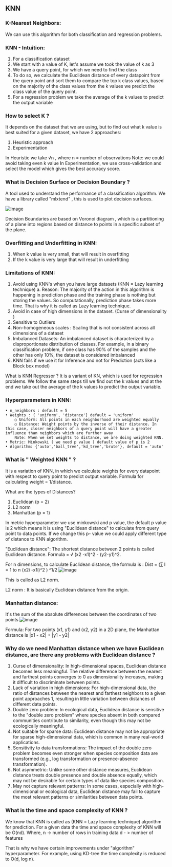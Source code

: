 ## KNN

### K-Nearest Neighbors: 
We can use this algorithm for both classification and regression problems.

### KNN - Intuition:
1. For a classification dataset
2. We start with a value of K, let's assume we took the value of k as 3
3. We have a query point, for which we need to find the class
4. To do so, we calculate the Euclidean distance of every datapoint from the query point and sort them to compare the top k class values, based on the majority of the class values from the k values we predict the class value of the query point.
5. For a regression problem we take the average of the k values to predict the output variable

### How to select K ?
It depends on the dataset that we are using, but to find out what k value is best suited for a given dataset, we have 2 approaches:
1. Heuristic approach
2. Experimentation 

In Heuristic we take √n , where n = number of observations
Note: we could avoid taking even k value
In Experimentation, we use cross-validation and select the model which gives the best accuracy score.

### What is Decision Surface or Decision Boundary ?
A tool used to understand the performance of a classification algorithm.
We have a library called "mlxtend" , this is used to plot decision surfaces.

![image](https://github.com/user-attachments/assets/fd3edcb6-435d-4b60-ae9f-23625ad96a6b)

Decision Boundaries are based on Voronoi diagram , which is a partitioning of a plane into regions based on distance to points in a specific subset of the plane.

### Overfitting and Underfitting in KNN:
1. When k value is very small, that will result in overfitting
2. If the k value is very large that will result in underfitting

### Limitations of KNN:
1. Avoid using KNN's when you have large datasets (KNN = Lazy learning technique)
		a. Reason: The majority of the action in this algorithm is happening in prediction phase and the training phase is nothing but storing the values. So computationally, prediction phase takes more time. That is why it is called as Lazy learning technique.
2. Avoid in case of high dimensions in the dataset. (Curse of dimensionality )
3. Sensitive to Outliers
4. Non-homogeneous scales : Scaling that is not consistent across all dimensions of a dataset
5. Imbalanced Datasets: An imbalanced dataset is characterized by a disproportionate distribution of classes. For example, in a binary classification problem, if one class has 90% of the samples and the other has only 10%, the dataset is considered imbalanced
6. KNN fails if we use it for Inference and not for Prediction (acts like a Block box model)

What is KNN Regressor ?
It is a variant of KN, which is used for regression problems. We follow the same steps till we find out the k values and at the end we take out the average of the k values to predict the output variable.


### Hyperparameters in KNN:
	• n_neighbors : default = 5
	• Weights : { 'uniform', 'distance'} default = 'uniform'
		○ Uniform: All points in each neighborhood are weighted equally
		○ Distance: Weight points by the inverse of their distance. In this case, closer neighbors of a query point will have a greater influence than neighbors which are further away
		Note: When we set weights to distance, we are doing weighted KNN.
	• Metric: Minkowski ( we need p value ) default value of p is 2 
	• Algorithm: {'auto','ball_tree','kd_tree','brute'}, default = 'auto'
	
### What is " Weighted KNN " ?
It is a variation of KNN, in which we calculate weights for every datapoint with respect to query point to predict output variable. Formula for calculating weight = 1/distance.

What are the types of Distances?
1. Euclidean (p = 2)
2. L2 norm
3. Manhattan (p = 1)
   
In metric hyperparameter we use minkowski and p value, the default p value is 2 which means it is using "Euclidean distance" to calculate from query point to data points. If we change this p- value we could apply different type of distance to KNN algorithm.

"Euclidean distance": The shortest distance between 2 points is called Euclidean distance. Formula = √ (x2 -x1)^2 - (y2-y1)^2.

For n dimensions, to calculate Euclidean distance, the formula is :
Dist = (∑ I = 1 to n (x2i -x1i)^2 ) ^1/2
![image](https://github.com/user-attachments/assets/b5d3fe7c-068d-4c3a-af13-2b9f1aceb3d1)

This is called as L2 norm.

L2 norm : It is basically Euclidean distance from the origin.

### Manhattan distance: 
It's the sum of the absolute differences between the coordinates of two points
![image](https://github.com/user-attachments/assets/b134322d-57c5-46cc-ae44-5bc7b1c77ee5)

Formula: For two points (x1, y1) and (x2, y2) in a 2D plane, the Manhattan distance is |x1 - x2| + |y1 - y2|

### Why do we need Manhattan distance when we have Euclidean distance, are there any problems with Euclidean distance ?

1. Curse of dimensionality: In high-dimensional spaces, Euclidean distance becomes less meaningful. The relative difference between the nearest and farthest points converges to 0 as dimensionality increases, making it difficult to discriminate between points.
2. Lack of variation in high dimensions: For high-dimensional data, the ratio of distances between the nearest and farthest neighbors to a given point approaches 1, resulting in little variation between distances of different data points.
3. Double zero problem: In ecological data, Euclidean distance is sensitive to the "double zero problem" where species absent in both compared communities contribute to similarity, even though this may not be ecologically meaningful.
4. Not suitable for sparse data: Euclidean distance may not be appropriate for sparse high-dimensional data, which is common in many real-world applications.
5. Sensitivity to data transformations: The impact of the double zero problem becomes even stronger when species composition data are transformed (e.g., log transformation or presence-absence transformation).
6. Not asymmetric: Unlike some other distance measures, Euclidean distance treats double presence and double absence equally, which may not be desirable for certain types of data like species composition.
7. May not capture relevant patterns: In some cases, especially with high-dimensional or ecological data, Euclidean distance may fail to capture the most relevant patterns or similarities between data points.
	
### What is the time and space complexity of KNN ?
We know that KNN is called as  (KNN = Lazy learning technique) algorithm for prediction. 
For a given data the time and space complexity of KNN will be O(nd).
Where, 
 n -> number of rows in training data
 d - > number of features

That is why we have certain improvements under "algorithm" hyperparameter. For example, using KD-tree the time complexity is reduced to O(d, log n).









